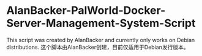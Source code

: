 # AlanBacker-PalWorld-Docker-Server-Management-System-Script
This script was created by AlanBacker and currently only works on Debian distributions. 这个脚本由AlanBacker创建，目前仅适用于Debian发行版本。
